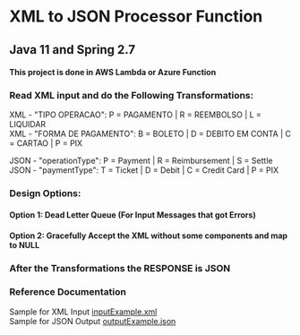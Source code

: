 # XML to JSON Processor Function
##  Java 11 and Spring 2.7
#### This project is  done in AWS Lambda or Azure Function

### Read XML input and do the Following Transformations:

XML - "TIPO OPERACAO": P = PAGAMENTO | R = REEMBOLSO | L = LIQUIDAR <br>
XML - "FORMA DE PAGAMENTO": B = BOLETO | D = DEBITO EM CONTA | C = CARTAO | P = PIX <br>

JSON - "operationType": P = Payment | R = Reimbursement | S = Settle <br>
JSON - "paymentType": T = Ticket | D = Debit | C = Credit Card | P = PIX <br>

### Design Options:
#### Option 1: Dead Letter Queue (For Input Messages that got Errors)
#### Option 2: Gracefully Accept the XML without some components and map to NULL

### After the Transformations the RESPONSE is JSON 

### Reference Documentation
Sample for XML Input [inputExample.xml](src/test/resources/inputExample.xml) <br>
Sample for JSON Output [outputExample.json](src/test/resources/outputExample.json) <br>